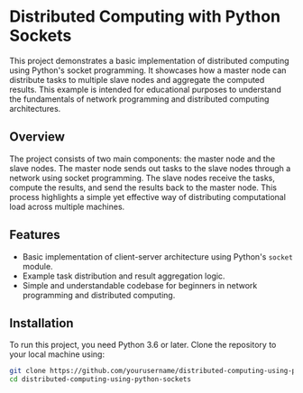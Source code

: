 # Distributed Computing with Python Sockets

This project demonstrates a basic implementation of distributed computing using Python's socket programming. It showcases how a master node can distribute tasks to multiple slave nodes and aggregate the computed results. This example is intended for educational purposes to understand the fundamentals of network programming and distributed computing architectures.

## Overview

The project consists of two main components: the master node and the slave nodes. The master node sends out tasks to the slave nodes through a network using socket programming. The slave nodes receive the tasks, compute the results, and send the results back to the master node. This process highlights a simple yet effective way of distributing computational load across multiple machines.

## Features

- Basic implementation of client-server architecture using Python's `socket` module.
- Example task distribution and result aggregation logic.
- Simple and understandable codebase for beginners in network programming and distributed computing.

## Installation

To run this project, you need Python 3.6 or later. Clone the repository to your local machine using:

```bash
git clone https://github.com/yourusername/distributed-computing-using-python-sockets.git
cd distributed-computing-using-python-sockets
```